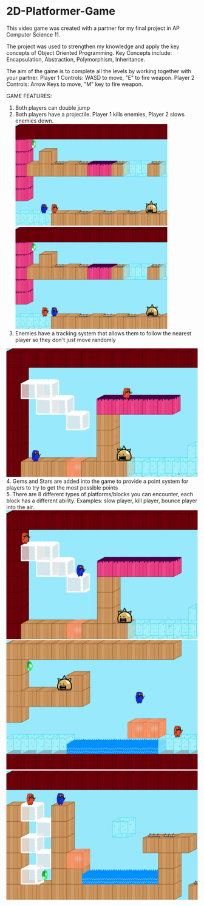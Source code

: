 # 2D-Platformer-Game
This video game was created with a partner for my final project in AP Computer Science 11.

The project was used to strengthen my knowledge and apply the key concepts of Object Oriented Programming.
Key Concepts include: Encapsulation, Abstraction, Polymorphism, Inheritance.

The aim of the game is to complete all the levels by working together with your partner. 
Player 1 Controls: WASD to move, "E" to fire weapon.
Player 2 Controls: Arrow Keys to move, "M" key to fire weapon.

GAME FEATURES:
1. Both players can double jump
2. Both players have a projectile. Player 1 kills enemies, Player 2 slows enemies down.
<img src = "Player1.gif" width = "400"> <img src = "Player2.gif" width = "400">
3. Enemies have a tracking system that allows them to follow the nearest player so they don't just move randomly
<img src = "Enemy.gif" width = "600">
4. Gems and Stars are added into the game to provide a point system for players to try to get the most possible points <br/>
5. There are 8 different types of platforms/blocks you can encounter, each block has a different ability. Examples: slow player, kill player, bounce player into the air. 
<img src = "Slime.gif" width = "600"> 
<img src = "Bounce.gif" width = "600"> 
<img src = "Cloud.gif" width = "600">

